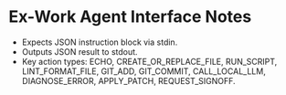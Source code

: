 # Ex-Work Agent Interface Notes

- Expects JSON instruction block via stdin.
- Outputs JSON result to stdout.
- Key action types: ECHO, CREATE_OR_REPLACE_FILE, RUN_SCRIPT, LINT_FORMAT_FILE, GIT_ADD, GIT_COMMIT, CALL_LOCAL_LLM, DIAGNOSE_ERROR, APPLY_PATCH, REQUEST_SIGNOFF.
